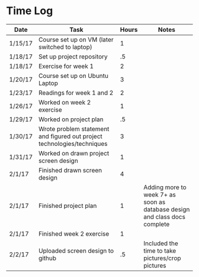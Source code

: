 # Time Log

| Date | Task | Hours | Notes|
|------|------|-------|------|
| 1/15/17 | Course set up on VM (later switched to laptop) | 1 |
| 1/18/17 | Set up project repository | .5 | |
| 1/18/17 | Exercise for week 1  | 2 | | 
| 1/20/17 | Course set up on Ubuntu Laptop| 3 | |
| 1/23/17 | Readings for week 1 and 2| 2 | |
| 1/26/17 | Worked on week 2 exercise | 1 | |
| 1/29/17 | Worked on project plan | .5 | |
| 1/30/17 | Wrote problem statement and figured out project technologies/techniques | 3 | |
| 1/31/17 | Worked on drawn project screen design | 1 | |
| 2/1/17 | Finished drawn screen design| 4 | |
| 2/1/17 | Finished project plan | 1 | Adding more to week 7+ as soon as database design and class docs complete |
| 2/1/17 | Finished week 2 exercise | 1 | |
| 2/2/17 | Uploaded screen design to github | .5 | Included the time to take pictures/crop pictures |
